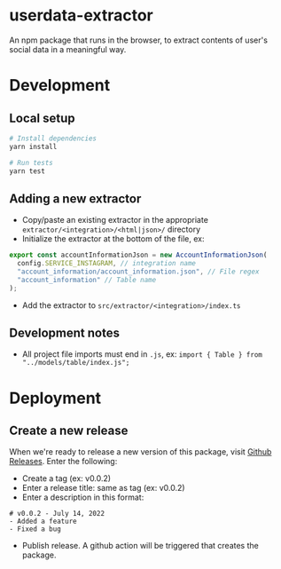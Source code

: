 # userdata-extractor

An npm package that runs in the browser, to extract contents of user's social data in a meaningful way.

# Development

## Local setup
```sh
# Install dependencies
yarn install

# Run tests 
yarn test
```

## Adding a new extractor
- Copy/paste an existing extractor in the appropriate `extractor/<integration>/<html|json>/` directory
- Initialize the extractor at the bottom of the file, ex:
```js
export const accountInformationJson = new AccountInformationJson(
  config.SERVICE_INSTAGRAM, // integration name
  "account_information/account_information.json", // File regex
  "account_information" // Table name
);
```
- Add the extractor to `src/extractor/<integration>/index.ts`


## Development notes
- All project file imports must end in `.js`, ex:
 `import { Table } from "../models/table/index.js";`

# Deployment

## Create a new release
When we're ready to release a new version of this package, visit [Github Releases](https://github.com/corsali/userdata-extractor/releases/new). Enter the following:
- Create a tag (ex: v0.0.2)
- Enter a release title: same as tag (ex: v0.0.2)
- Enter a description in this format:
```
# v0.0.2 - July 14, 2022
- Added a feature
- Fixed a bug
```
- Publish release. A github action will be triggered that creates the package.